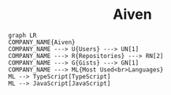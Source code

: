 <h1 align="center">Aiven</h1>

```mermaid
graph LR
COMPANY_NAME{Aiven}
COMPANY_NAME ---> U{Users} ---> UN[1]
COMPANY_NAME ---> R{Repositories} ---> RN[2]
COMPANY_NAME ---> G{Gists} ---> GN[1]
COMPANY_NAME ---> ML{Most Used<br>Languages}
ML --> TypeScript[TypeScript]
ML --> JavaScript[JavaScript]
```
